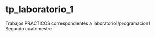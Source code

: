 # tp_laboratorio_1
Trabajos PRACTICOS correspondientes a laboratorio1/programacion1 Segundo cuatrimestre

